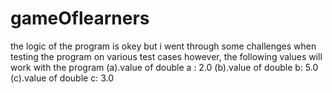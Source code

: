 # gameOflearners
the logic of the program is okey but i went through some challenges when testing the program on various test cases however, the following values will work with the program 
(a).value of double a : 2.0
(b).value of double b: 5.0
(c).value of double c: 3.0
